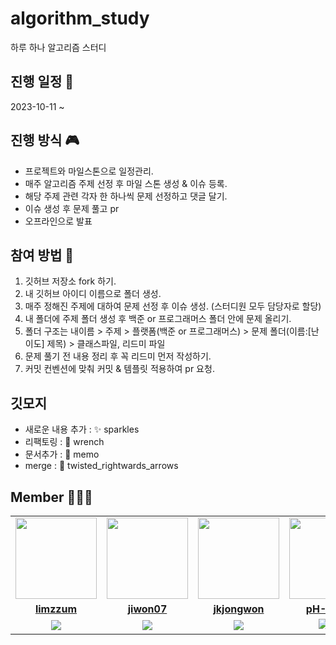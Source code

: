 # algorithm_study
하루 하나 알고리즘 스터디

## 진행 일정 📆
2023-10-11 ~ 

## 진행 방식 🎮
- 프로젝트와 마일스톤으로 일정관리.
- 매주 알고리즘 주제 선정 후 마일 스톤 생성 & 이슈 등록.
- 해당 주제 관련 각자 한 하나씩 문제 선정하고 댓글 달기.
- 이슈 생성 후 문제 풀고 pr
- 오프라인으로 발표

## 참여 방법 🥇
1. 깃허브 저장소 fork 하기.
2. 내 깃허브 아이디 이름으로 폴더 생성.
3. 매주 정해진 주제에 대하여 문제 선정 후 이슈 생성. (스터디원 모두 담당자로 할당)
4. 내 폴더에 주제 폴더 생성 후 백준 or 프로그래머스 폴더 안에 문제 올리기.
5. 폴더 구조는 내이름 > 주제 > 플랫폼(백준 or 프로그래머스) > 문제 폴더(이름:[난이도] 제목) > 클래스파일, 리드미 파일 
6. 문제 풀기 전 내용 정리 후 꼭 리드미 먼저 작성하기.
7. 커밋 컨벤션에 맞춰 커밋 & 템플릿 적용하여 pr 요청.

## 깃모지
- 새로운 내용 추가 : ✨ sparkles
- 리팩토링 : 🔧 wrench
- 문서추가 : 📝 memo
- merge : 🔀 twisted_rightwards_arrows

## Member 🧑‍🤝‍🧑
<table>
 <tr>
    <td align="center"><a href="https://github.com/limzzum"><img src="https://avatars.githubusercontent.com/limzzum" width="130px;" alt=""></a></td>
     <td align="center"><a href="https://github.com/jiwon07"><img src="https://avatars.githubusercontent.com/jiwon07" width="130px;" alt=""></a></td>
     <td align="center"><a href="https://github.com/jkjongwon"><img src="https://avatars.githubusercontent.com/jkjongwon" width="130px;" alt=""></a></td>
     <td align="center"><a href="https://github.com/pH-Saem"><img src="https://avatars.githubusercontent.com/pH-Saem" width="130px;" alt=""></a></td>
     <td align="center"><a href="https://github.com/pinegreen83"><img src="https://avatars.githubusercontent.com/pinegreen83" width="130px;" alt=""></a></td>
     <td align="center"><a href="https://github.com/suchshin"><img src="https://avatars.githubusercontent.com/suchshin" width="130px;" alt=""></a></td>

 </tr>
  <tr>
    <td align="center"><a href="https://github.com/limzzum"><b>limzzum</b></a></td>
       <td align="center"><a href="https://github.com/jiwon07"><b>jiwon07</b></a></td>
       <td align="center"><a href="https://github.com/jkjongwon"><b>jkjongwon</b></a></td>
    <td align="center"><a href="https://github.com/pH-Saem"><b>pH-Saem</b></a></td>
    <td align="center"><a href="https://github.com/pinegreen83"><b>pinegreen83</b></a></td>
    <td align="center"><a href="https://github.com/suchshin"><b>suchshin</b></a></td>

  </tr>
  <tr> 
    <td align="center"><img src="https://img.shields.io/badge/Java-007396?style=for-the-badge&logo=java&logoColor=white"></td>
    <td align="center"><img src="https://img.shields.io/badge/Java-007396?style=for-the-badge&logo=java&logoColor=white"></td>
    <td align="center"><img src="https://img.shields.io/badge/Java-007396?style=for-the-badge&logo=java&logoColor=white"></td>
    <td align="center"><img src="https://img.shields.io/badge/Java-007396?style=for-the-badge&logo=java&logoColor=white"> <img src="https://img.shields.io/badge/C++-007396?style=for-the-badge&logo=c++&logoColor=white"></td>
    <td align="center"><img src="https://img.shields.io/badge/C++-007396?style=for-the-badge&logo=c++&logoColor=white"></td>
    <td align="center"><img src="https://img.shields.io/badge/Python-3776AB?style=for-the-badge&logo=python&logoColor=white"></td>

  </tr> 
</table>
